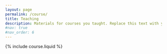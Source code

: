 ```yaml
---
layout: page
permalink: /course/
title: Teaching
description: Materials for courses you taught. Replace this text with your description.
#nav: true
#nav_order: 6
---
```


{% include course.liquid %}